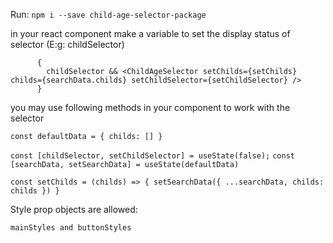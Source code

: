 
Run: `npm i --save child-age-selector-package`

in your react component make a variable to set the display status of selector (E:g: childSelector) 

          {
            childSelector && <ChildAgeSelector setChilds={setChilds} childs={searchData.childs} setChildSelector={setChildSelector} />
          }

you may use following methods in your component to work with the selector

 `const defaultData = {
    childs: []
  }`

  `const [childSelector, setChildSelector] = useState(false);`
  `const [searchData, setSearchData] = useState(defaultData)`


  `const setChilds = (childs) => {
    setSearchData({ ...searchData, childs: childs })
  }` 
  
  Style prop objects are allowed:
  
  `mainStyles and buttonStyles`
